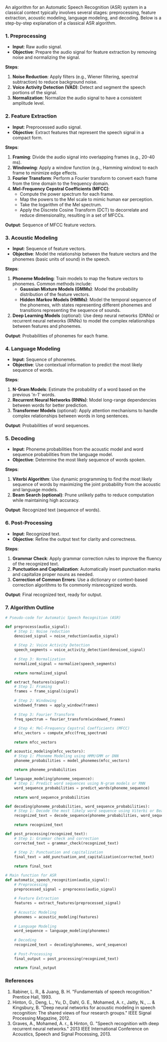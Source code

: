 An algorithm for an Automatic Speech Recognition (ASR) system in a classical context typically involves several stages: preprocessing, feature extraction, acoustic modeling, language modeling, and decoding. Below is a step-by-step explanation of a classical ASR algorithm.

### 1. **Preprocessing**
   - **Input**: Raw audio signal.
   - **Objective**: Prepare the audio signal for feature extraction by removing noise and normalizing the signal.

   **Steps**:
   1. **Noise Reduction**: Apply filters (e.g., Wiener filtering, spectral subtraction) to reduce background noise.
   2. **Voice Activity Detection (VAD)**: Detect and segment the speech portions of the signal.
   3. **Normalization**: Normalize the audio signal to have a consistent amplitude level.

### 2. **Feature Extraction**
   - **Input**: Preprocessed audio signal.
   - **Objective**: Extract features that represent the speech signal in a compact form.

   **Steps**:
   1. **Framing**: Divide the audio signal into overlapping frames (e.g., 20-40 ms).
   2. **Windowing**: Apply a window function (e.g., Hamming window) to each frame to minimize edge effects.
   3. **Fourier Transform**: Perform a Fourier transform to convert each frame from the time domain to the frequency domain.
   4. **Mel-Frequency Cepstral Coefficients (MFCC)**:
      - Compute the power spectrum for each frame.
      - Map the powers to the Mel scale to mimic human ear perception.
      - Take the logarithm of the Mel spectrum.
      - Apply the Discrete Cosine Transform (DCT) to decorrelate and reduce dimensionality, resulting in a set of MFCCs.

   **Output**: Sequence of MFCC feature vectors.

### 3. **Acoustic Modeling**
   - **Input**: Sequence of feature vectors.
   - **Objective**: Model the relationship between the feature vectors and the phonemes (basic units of sound) in the speech.

   **Steps**:
   1. **Phoneme Modeling**: Train models to map the feature vectors to phonemes. Common methods include:
      - **Gaussian Mixture Models (GMMs)**: Model the probability distribution of the feature vectors.
      - **Hidden Markov Models (HMMs)**: Model the temporal sequence of the phonemes, with states representing different phonemes and transitions representing the sequence of sounds.
   2. **Deep Learning Models** (optional): Use deep neural networks (DNNs) or recurrent neural networks (RNNs) to model the complex relationships between features and phonemes.

   **Output**: Probabilities of phonemes for each frame.

### 4. **Language Modeling**
   - **Input**: Sequence of phonemes.
   - **Objective**: Use contextual information to predict the most likely sequence of words.

   **Steps**:
   1. **N-Gram Models**: Estimate the probability of a word based on the previous 'n-1' words.
   2. **Recurrent Neural Networks (RNNs)**: Model long-range dependencies between words for better prediction.
   3. **Transformer Models** (optional): Apply attention mechanisms to handle complex relationships between words in long sentences.

   **Output**: Probabilities of word sequences.

### 5. **Decoding**
   - **Input**: Phoneme probabilities from the acoustic model and word sequence probabilities from the language model.
   - **Objective**: Determine the most likely sequence of words spoken.

   **Steps**:
   1. **Viterbi Algorithm**: Use dynamic programming to find the most likely sequence of words by maximizing the joint probability from the acoustic and language models.
   2. **Beam Search (optional)**: Prune unlikely paths to reduce computation while maintaining high accuracy.

   **Output**: Recognized text (sequence of words).

### 6. **Post-Processing**
   - **Input**: Recognized text.
   - **Objective**: Refine the output text for clarity and correctness.

   **Steps**:
   1. **Grammar Check**: Apply grammar correction rules to improve the fluency of the recognized text.
   2. **Punctuation and Capitalization**: Automatically insert punctuation marks and capitalize proper nouns as needed.
   3. **Correction of Common Errors**: Use a dictionary or context-based correction algorithms to fix commonly misrecognized words.

   **Output**: Final recognized text, ready for output.

### 7. **Algorithm Outline**

```python
# Pseudo-code for Automatic Speech Recognition (ASR)

def preprocess(audio_signal):
    # Step 1: Noise reduction
    denoised_signal = noise_reduction(audio_signal)
    
    # Step 2: Voice Activity Detection
    speech_segments = voice_activity_detection(denoised_signal)
    
    # Step 3: Normalization
    normalized_signal = normalize(speech_segments)
    
    return normalized_signal

def extract_features(signal):
    # Step 1: Framing
    frames = frame_signal(signal)
    
    # Step 2: Windowing
    windowed_frames = apply_window(frames)
    
    # Step 3: Fourier Transform
    freq_spectrum = fourier_transform(windowed_frames)
    
    # Step 4: Mel-Frequency Cepstral Coefficients (MFCC)
    mfcc_vectors = compute_mfcc(freq_spectrum)
    
    return mfcc_vectors

def acoustic_modeling(mfcc_vectors):
    # Step 1: Phoneme Modeling using HMM/GMM or DNN
    phoneme_probabilities = model_phonemes(mfcc_vectors)
    
    return phoneme_probabilities

def language_modeling(phoneme_sequence):
    # Step 1: Predict word sequences using N-gram models or RNN
    word_sequence_probabilities = predict_words(phoneme_sequence)
    
    return word_sequence_probabilities

def decoding(phoneme_probabilities, word_sequence_probabilities):
    # Step 1: Decode the most likely word sequence using Viterbi or Beam Search
    recognized_text = decode_sequence(phoneme_probabilities, word_sequence_probabilities)
    
    return recognized_text

def post_processing(recognized_text):
    # Step 1: Grammar check and correction
    corrected_text = grammar_check(recognized_text)
    
    # Step 2: Punctuation and capitalization
    final_text = add_punctuation_and_capitalization(corrected_text)
    
    return final_text

# Main function for ASR
def automatic_speech_recognition(audio_signal):
    # Preprocessing
    preprocessed_signal = preprocess(audio_signal)
    
    # Feature Extraction
    features = extract_features(preprocessed_signal)
    
    # Acoustic Modeling
    phonemes = acoustic_modeling(features)
    
    # Language Modeling
    word_sequence = language_modeling(phonemes)
    
    # Decoding
    recognized_text = decoding(phonemes, word_sequence)
    
    # Post-Processing
    final_output = post_processing(recognized_text)
    
    return final_output
```


### References
1. Rabiner, L. R., & Juang, B. H. "Fundamentals of speech recognition." Prentice Hall, 1993.
2. Hinton, G., Deng, L., Yu, D., Dahl, G. E., Mohamed, A. r., Jaitly, N., ... & Kingsbury, B. "Deep neural networks for acoustic modeling in speech recognition: The shared views of four research groups." IEEE Signal Processing Magazine, 2012.
3. Graves, A., Mohamed, A. r., & Hinton, G. "Speech recognition with deep recurrent neural networks." 2013 IEEE International Conference on Acoustics, Speech and Signal Processing, 2013.
